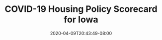 ---
title: "COVID-19 Housing Policy Scorecard for Iowa"
date: 2020-04-09T20:43:49-08:00
layout: single
type: covid-policy-rankings
state_abbrev: ia # use state abbreviation.
state_title: Iowa
photoCredit:
hasSubnav: true
socialDescription: COVID-19 Housing Policy Scorecard for Iowa
description: See how Iowa ranks in our nationwide scorecard of housing policies in response to COVID-19.
url: /covid-policy-scorecard/ia
aliases:
    - /covid-policy-scorecard/ia
    - /covid-policy-scorecard/iowa
    - /es/covid-policy-scorecard/ia
    - /es/covid-policy-scorecard/iowa
---